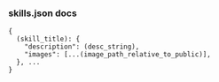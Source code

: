 ### skills.json docs

```
{
  (skill_title): {
    "description": (desc_string),
    "images": [...(image_path_relative_to_public)],
  }, ...
}

```
